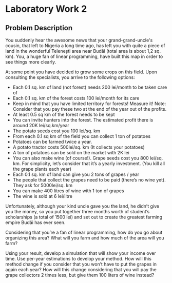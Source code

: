 # Laboratory Work 2
## Problem Description

You suddenly hear the awesome news that your grand-grand-uncle's cousin, that left to Nigeria a long time ago, has left you with quite a piece of land in the wonderful Telenești area near Budăi (total area is about 1,2 sq. km). You, a huge fan of linear programming, have built this map in order to see things more clearly.

At some point you have decided to grow some crops on this field. Upon consulting the specialists, you arrive to the following options:

- Each 0.1 sq. km of land (not forest) needs 200 lei/month to be taken care of
- Each 0.1 sq. km of the forest costs 100 lei/month for its care
- Keep in mind that you have limited territory for forests! Measure it! Note: Consider that you
pay these two at the end of the year out of the profits.
- At least 0.5 sq km of the forest needs to be kept
- You can invite hunters into the forest. The estimated profit there is around 20K lei/sq.km/year
- The potato seeds cost you 100 lei/sq. km
- From each 0.1 sq km of the field you can collect 1 ton of potatoes
- Potatoes can be farmed twice a year.
- A potato tractor costs 500lei/sq. km (It collects your potatoes)
- A ton of potatoes can be sold on the market with 2K lei
- You can also make wine (of course!). Grape seeds cost you 800 lei/sq. km. For simplicity, let’s consider that it’s a yearly investment. (You kill all the grape plants each year)
- Each 0.1 sq. km of land can give you 2 tons of grapes / year
- The people that collect the grapes need to be paid (there’s no wine yet). They ask for 5000lei/sq. km
- You can make 400 litres of wine with 1 ton of grapes
- The wine is sold at 6 lei/litre

Unfortunately, although your kind uncle gave you the land, he didn’t give you the money, so you put together three months worth of student’s scholarships (a total of 1500 lei) and set out to create the greatest farming empire Budăi has ever seen.

Considering that you’re a fan of linear programming, how do you go about organizing this area? What will you farm and how much of the area will you farm?

Using your result, develop a simulation that will show your income over time. Use per-year estimations to develop your method. How will this method change if you consider that you won’t have to put the grapes in again each year? How will this change considering that you will pay the grape collectors 2 times less, but give them 100 liters of wine instead?
